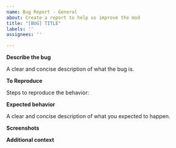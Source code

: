 ```yaml
---
name: Bug Report - General
about: Create a report to help us improve the mod
title: "[BUG] TITLE"
labels: ''
assignees: ''

---
```


**Describe the bug**

A clear and concise description of what the bug is.

**To Reproduce**

Steps to reproduce the behavior:

**Expected behavior**

A clear and concise description of what you expected to happen.

**Screenshots**


**Additional context**
